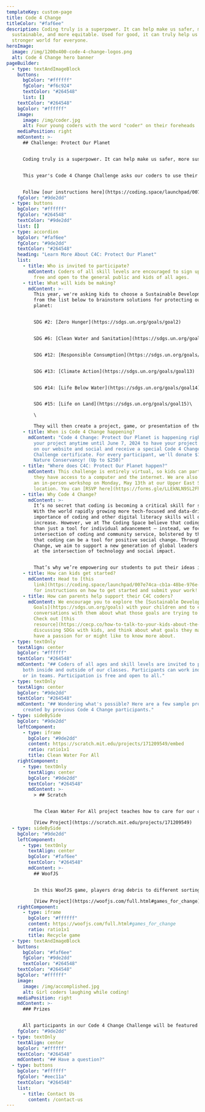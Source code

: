 ```yaml
---
templateKey: custom-page
title: Code 4 Change
titleColor: "#faf6ee"
description: Coding truly is a superpower. It can help make us safer, more
  sustainable, and more equitable. Used for good, it can truly help us create a
  stronger world for everyone.
heroImage:
  image: /img/1200x400-code-4-change-logos.png
  alt: Code 4 Change hero banner
pageBuilder:
  - type: textAndImageBlock
    buttons:
      bgColor: "#ffffff"
      fgColor: "#f6c924"
      textColor: "#264548"
      list: []
    textColor: "#264548"
    bgColor: "#ffffff"
    image:
      image: /img/coder.jpg
      alt: Four young coders with the word "coder" on their foreheads
    mediaPosition: right
    mdContent: >-
      ## Challenge: Protect Our Planet


      Coding truly is a superpower. It can help make us safer, more sustainable, and more equitable. Used for good, it can truly help us create a better world for everyone.


      This year's Code 4 Change Challenge asks our coders to use their powers to help protect our planet. Drawing on the [UN Sustainable Development Goals](https://sdgs.un.org/goals), coders will tap into their innovation, creativity, and resourcefulness to develop creative, tech-based solutions. 


      Follow [our instructions here](https://coding.space/launchpad/007e74ca-cb1a-48be-976e-1ee4e76bd7ed) to research, plan, and create. When you're ready, submit your project below. Projects are due by June 7, 2024!
    fgColor: "#9de2dd"
  - type: buttons
    bgColor: "#ffffff"
    fgColor: "#264548"
    textColor: "#9de2dd"
    list: []
  - type: accordion
    bgColor: "#faf6ee"
    fgColor: "#9de2dd"
    textColor: "#264548"
    heading: "Learn More About C4C: Protect Our Planet"
    list:
      - title: Who is invited to participate?
        mdContent: Coders of all skill levels are encouraged to sign up. This event is
          free and open to the general public and kids of all ages.
      - title: What will kids be making?
        mdContent: >-
          This year, we're asking kids to choose a Sustainable Development Goal
          from the list below to brainstorm solutions for protecting our
          planet: 


          S﻿DG #2: [Zero Hunger](https://sdgs.un.org/goals/goal2)


          S﻿DG #6: [Clean Water and Sanitation](https://sdgs.un.org/goals/goal6)


          S﻿DG #12: [Responsible Consumption](https://sdgs.un.org/goals/goal12) 


          SDG #13: [Climate Action](https://sdgs.un.org/goals/goal13)


          SDG #14: [Life Below Water](https://sdgs.un.org/goals/goal14)


          SDG #15: [Life on Land](https://sdgs.un.org/goals/goal15)\

          \

          They will then create a project, game, or presentation of their choice using a programming language like Scratch, WoofJS, or another to propose a solution to this issue. We recommend that coders include clear visuals, easy-to-follow instructions, simple rules, and an approachable pace.
      - title: When is Code 4 Change happening?
        mdContent: "Code 4 Change: Protect Our Planet is happening right now! Submit
          your project anytime until June 7, 2024 to have your project featured
          on our website and social and receive a special Code 4 Change
          Challenge certificate. For every participant, we'll donate $1 to The
          Nature Conservancy! (Up to $250)"
      - title: "Where does C4C: Protect Our Planet happen?"
        mdContent: This challenge is entirely virtual, so kids can participate wherever
          they have access to a computer and the internet. We are also holding
          an in-person workshop on Monday, May 13th at our Upper East Side, NYC
          location. You can [RSVP here](https://forms.gle/LLEkNLN9SL2FhNyD7)!
      - title: Why Code 4 Change?
        mdContent: >-
          It’s no secret that coding is becoming a critical skill for success.
          With the world rapidly growing more tech-focused and data-driven, the
          importance of coding and other digital literacy skills will only
          increase. However, we at The Coding Space believe that coding is more
          than just a tool for individual advancement — instead, we focus on the
          intersection of coding and community service, bolstered by the belief
          that coding can be a tool for positive social change. Through Code 4
          Change, we aim to support a new generation of global leaders working
          at the intersection of technology and social impact.


          That’s why we’re empowering our students to put their ideas into action. Whether it’s on a local or global level, kids will have the chance to program prototypes of their creative solutions to real issues facing our world.
      - title: How can kids get started?
        mdContent: H﻿ead to [this
          link](https://coding.space/launchpad/007e74ca-cb1a-48be-976e-1ee4e76bd7ed)
          for instructions on how to get started and submit your work!
      - title: How can parents help support their C4C coders?
        mdContent: We encourage you to explore the [Sustainable Development
          Goals](https://sdgs.un.org/goals) with your children and to engage in
          conversations with them about what those goals are trying to address.
          Check out [this
          resource](https://cecp.co/how-to-talk-to-your-kids-about-the-sustainable-development-goals-sdgs/) about
          discussing SDGs with kids, and think about what goals they may already
          have a passion for or might like to know more about.
  - type: textOnly
    textAlign: center
    bgColor: "#ffffff"
    textColor: "#264548"
    mdContent: "## Coders of all ages and skill levels are invited to participate,
      both inside and outside of our classes. Participants can work individually
      or in teams. Participation is free and open to all."
  - type: textOnly
    textAlign: center
    bgColor: "#9de2dd"
    textColor: "#264548"
    mdContent: "## Wondering what's possible? Here are a few sample project designs
      created by previous Code 4 Change participants."
  - type: sideBySide
    bgColor: "#9de2dd"
    leftComponent:
      - type: iframe
        bgColor: "#9de2dd"
        content: https://scratch.mit.edu/projects/171209549/embed
        ratio: ratio1x1
        title: Clean Water For All
    rightComponent:
      - type: textOnly
        textAlign: center
        bgColor: "#9de2dd"
        textColor: "#264548"
        mdContent: >-
          > ## Scratch


          The Clean Water For All project teaches how to care for our oceans through proper recycling.\

          [View Project](https://scratch.mit.edu/projects/171209549)
  - type: sideBySide
    bgColor: "#9de2dd"
    leftComponent:
      - type: textOnly
        textAlign: center
        bgColor: "#faf6ee"
        textColor: "#264548"
        mdContent: >-
          ## WoofJS


          In this WoofJS game, players drag debris to different sorting bins to save the beavers.\

          [View Project](https://woofjs.com/full.html#games_for_change)
    rightComponent:
      - type: iframe
        bgColor: "#ffffff"
        content: https://woofjs.com/full.html#games_for_change
        ratio: ratio1x1
        title: Recycle game
  - type: textAndImageBlock
    buttons:
      bgColor: "#faf6ee"
      fgColor: "#9de2dd"
      textColor: "#264548"
    textColor: "#264548"
    bgColor: "#ffffff"
    image:
      image: /img/accomplished.jpg
      alt: Girl coders laughing while coding!
    mediaPosition: right
    mdContent: >-
      ### Prizes


      A﻿ll participants in our Code 4 Change Challenge will be featured on our website and social media and receive a special Code 4 Change Certificate. For every participant, we will donate $1 to The Nature Conservancy (up to $250).
    fgColor: "#9de2dd"
  - type: textOnly
    textAlign: center
    bgColor: "#ffffff"
    textColor: "#264548"
    mdContent: "## Have a question?"
  - type: buttons
    bgColor: "#ffffff"
    fgColor: "#eec11a"
    textColor: "#264548"
    list:
      - title: Contact Us
        content: /contact-us
---
```

